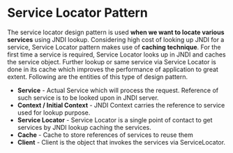 # Service Locator Pattern

The service locator design pattern is used **when we want to locate various services** using JNDI lookup. Considering high cost of looking up JNDI for a service, Service Locator pattern makes use of **caching technique**. For the first time a service is required, Service Locator looks up in JNDI and caches the service object. Further lookup or same service via Service Locator is done in its cache which improves the performance of application to great extent. Following are the entities of this type of design pattern.

- **Service** - Actual Service which will process the request. Reference of such service is to be looked upon in JNDI server.
- **Context / Initial Context** - JNDI Context carries the reference to service used for lookup purpose.
- **Service Locator** - Service Locator is a single point of contact to get services by JNDI lookup caching the services.
- **Cache** - Cache to store references of services to reuse them
- **Client** - Client is the object that invokes the services via ServiceLocator.

